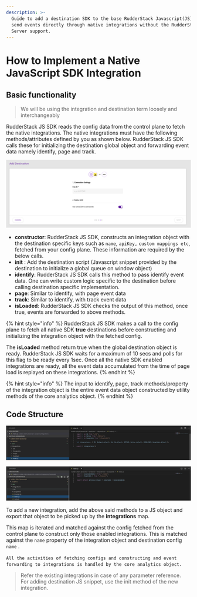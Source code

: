 ```yaml
---
description: >-
  Guide to add a destination SDK to the base RudderStack Javascript(JS) SDK to
  send events directly through native integrations without the RudderStack
  Server support.
---
```


# How to Implement a Native JavaScript SDK Integration

## Basic functionality

> We will be using the integration and destination term loosely and interchangeably

RudderStack JS SDK reads the config data from the control plane to fetch the native integrations. The native integrations must have the following methods/attributes defined by you as shown below. RudderStack JS SDK calls these for initializing the destination global object and forwarding event data namely identify, page and track.

![Move the Native SDK slider to enabled](../../.gitbook/assets/screenshot-2019-12-10-at-7.57.43-pm.png)

* **constructor**: RudderStack JS SDK, constructs an integration object with the destination specific keys such as `name`, `apiKey,` `custom mappings etc`, fetched from your config plane. These information are required by the below calls.
* **init** : Add the destination script \(Javascript snippet provided by the destination to initialize a global queue on window object\)
* **identify**: RudderStack JS SDK calls this method to pass identify event data. One can write custom logic specific to the destination before calling destination specific implementation.
* **page**: Similar to identify, with page event data
* **track**: Similar to identify, with track event data
* **isLoaded**: RudderStack JS SDK checks the output of this method, once true, events are forwarded to above methods.

{% hint style="info" %}
RudderStack JS SDK makes a call to the config plane to fetch all native SDK **true** destinations before constructing and initializing the integration object with the fetched config.

The **isLoaded** method return true when the global destination object is ready. RudderStack JS SDK waits for a maximum of 10 secs and polls for this flag to be ready every 1sec. Once all the native SDK enabled integrations are ready, all the event data accumulated from the time of page load is replayed on these integrations.
{% endhint %}

{% hint style="info" %}
The input to identify, page, track methods/property of the integration object is the entire event data object constructed by utility methods of the core analytics object.
{% endhint %}

## Code Structure

![This exports the list of all native integrations](../../.gitbook/assets/screenshot-2019-12-10-at-7.21.35-pm.png)

![Eg: This exports the GoogleAds integration](../../.gitbook/assets/screenshot-2019-12-10-at-7.22.25-pm.png)

To add a new integration, add the above said methods to a JS object and export that object to be picked up by the **integrations** map.

This map is iterated and matched against the config fetched from the control plane to construct only those enabled integrations. This is matched against the `name` property of the integration object and destination config `name` .

`All the activities of fetching configs and constructing and event forwarding to integrations is handled by the core analytics object.`

> Refer the existing integrations in case of any parameter reference.  
> For adding destination JS snippet, use the init method of the new integration.

